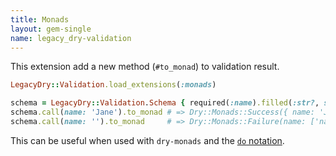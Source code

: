 ```yaml
---
title: Monads
layout: gem-single
name: legacy_dry-validation
---
```


This extension add a new method (`#to_monad`) to validation result.

```ruby
LegacyDry::Validation.load_extensions(:monads)

schema = LegacyDry::Validation.Schema { required(:name).filled(:str?, size?: 2..4) }
schema.call(name: 'Jane').to_monad # => Dry::Monads::Success({ name: 'Jane' })
schema.call(name: '').to_monad     # => Dry::Monads::Failure(name: ['name must be filled', 'name length must be within 2 - 4'])
```

This can be useful when used with `dry-monads` and the [`do` notation](/gems/dry-monads/1.0/do-notation).
